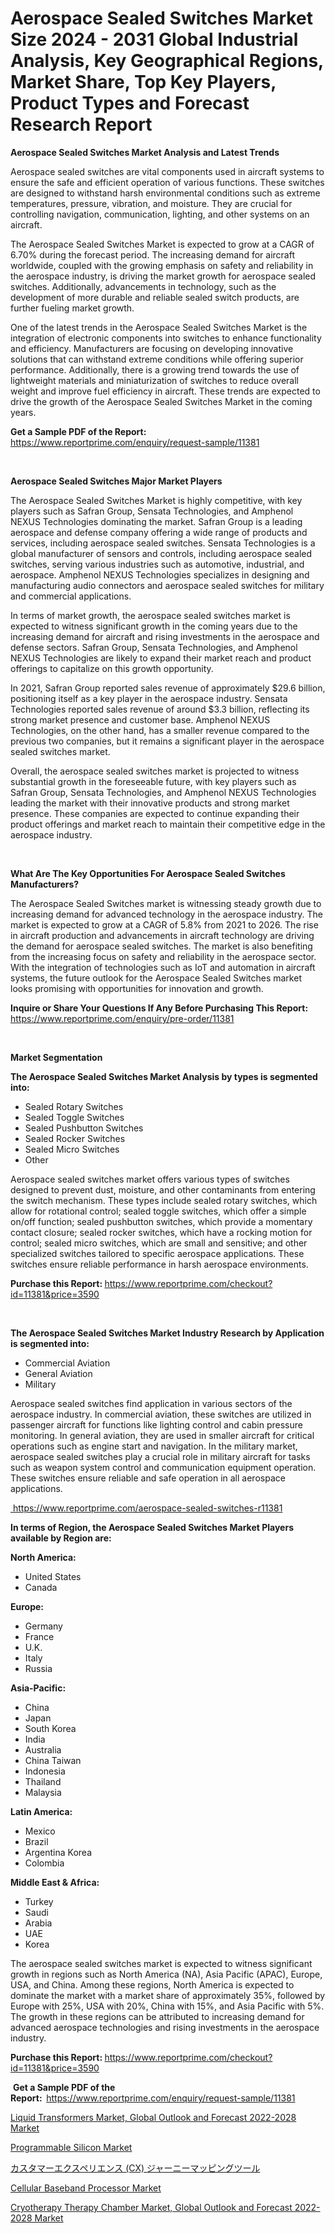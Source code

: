 <p><h1>Aerospace Sealed Switches Market Size 2024 - 2031 Global Industrial Analysis, Key Geographical Regions, Market Share, Top Key Players, Product Types and Forecast Research Report</h1></p><p><strong>Aerospace Sealed Switches Market Analysis and Latest Trends</strong></p>
<p><p>Aerospace sealed switches are vital components used in aircraft systems to ensure the safe and efficient operation of various functions. These switches are designed to withstand harsh environmental conditions such as extreme temperatures, pressure, vibration, and moisture. They are crucial for controlling navigation, communication, lighting, and other systems on an aircraft.</p><p>The Aerospace Sealed Switches Market is expected to grow at a CAGR of 6.70% during the forecast period. The increasing demand for aircraft worldwide, coupled with the growing emphasis on safety and reliability in the aerospace industry, is driving the market growth for aerospace sealed switches. Additionally, advancements in technology, such as the development of more durable and reliable sealed switch products, are further fueling market growth.</p><p>One of the latest trends in the Aerospace Sealed Switches Market is the integration of electronic components into switches to enhance functionality and efficiency. Manufacturers are focusing on developing innovative solutions that can withstand extreme conditions while offering superior performance. Additionally, there is a growing trend towards the use of lightweight materials and miniaturization of switches to reduce overall weight and improve fuel efficiency in aircraft. These trends are expected to drive the growth of the Aerospace Sealed Switches Market in the coming years.</p></p>
<p><strong>Get a Sample PDF of the Report:&nbsp;</strong> <a href="https://www.reportprime.com/enquiry/request-sample/11381">https://www.reportprime.com/enquiry/request-sample/11381</a></p>
<p>&nbsp;</p>
<p><strong>Aerospace Sealed Switches Major Market Players</strong></p>
<p><p>The Aerospace Sealed Switches Market is highly competitive, with key players such as Safran Group, Sensata Technologies, and Amphenol NEXUS Technologies dominating the market. Safran Group is a leading aerospace and defense company offering a wide range of products and services, including aerospace sealed switches. Sensata Technologies is a global manufacturer of sensors and controls, including aerospace sealed switches, serving various industries such as automotive, industrial, and aerospace. Amphenol NEXUS Technologies specializes in designing and manufacturing audio connectors and aerospace sealed switches for military and commercial applications.</p><p>In terms of market growth, the aerospace sealed switches market is expected to witness significant growth in the coming years due to the increasing demand for aircraft and rising investments in the aerospace and defense sectors. Safran Group, Sensata Technologies, and Amphenol NEXUS Technologies are likely to expand their market reach and product offerings to capitalize on this growth opportunity.</p><p>In 2021, Safran Group reported sales revenue of approximately $29.6 billion, positioning itself as a key player in the aerospace industry. Sensata Technologies reported sales revenue of around $3.3 billion, reflecting its strong market presence and customer base. Amphenol NEXUS Technologies, on the other hand, has a smaller revenue compared to the previous two companies, but it remains a significant player in the aerospace sealed switches market.</p><p>Overall, the aerospace sealed switches market is projected to witness substantial growth in the foreseeable future, with key players such as Safran Group, Sensata Technologies, and Amphenol NEXUS Technologies leading the market with their innovative products and strong market presence. These companies are expected to continue expanding their product offerings and market reach to maintain their competitive edge in the aerospace industry.</p></p>
<p>&nbsp;</p>
<p><strong>What Are The Key Opportunities For Aerospace Sealed Switches Manufacturers?</strong></p>
<p><p>The Aerospace Sealed Switches market is witnessing steady growth due to increasing demand for advanced technology in the aerospace industry. The market is expected to grow at a CAGR of 5.8% from 2021 to 2026. The rise in aircraft production and advancements in aircraft technology are driving the demand for aerospace sealed switches. The market is also benefiting from the increasing focus on safety and reliability in the aerospace sector. With the integration of technologies such as IoT and automation in aircraft systems, the future outlook for the Aerospace Sealed Switches market looks promising with opportunities for innovation and growth.</p></p>
<p><strong>Inquire or Share Your Questions If Any Before Purchasing This Report:</strong> <a href="https://www.reportprime.com/enquiry/pre-order/11381">https://www.reportprime.com/enquiry/pre-order/11381</a></p>
<p>&nbsp;</p>
<p><strong>Market Segmentation</strong></p>
<p><strong>The Aerospace Sealed Switches Market Analysis by types is segmented into:</strong></p>
<p><ul><li>Sealed Rotary Switches</li><li>Sealed Toggle Switches</li><li>Sealed Pushbutton Switches</li><li>Sealed Rocker Switches</li><li>Sealed Micro Switches</li><li>Other</li></ul></p>
<p><p>Aerospace sealed switches market offers various types of switches designed to prevent dust, moisture, and other contaminants from entering the switch mechanism. These types include sealed rotary switches, which allow for rotational control; sealed toggle switches, which offer a simple on/off function; sealed pushbutton switches, which provide a momentary contact closure; sealed rocker switches, which have a rocking motion for control; sealed micro switches, which are small and sensitive; and other specialized switches tailored to specific aerospace applications. These switches ensure reliable performance in harsh aerospace environments.</p></p>
<p><strong>Purchase this Report:&nbsp;</strong><a href="https://www.reportprime.com/checkout?id=11381&price=3590">https://www.reportprime.com/checkout?id=11381&price=3590</a></p>
<p>&nbsp;</p>
<p><strong>The Aerospace Sealed Switches Market Industry Research by Application is segmented into:</strong></p>
<p><ul><li>Commercial Aviation</li><li>General Aviation</li><li>Military</li></ul></p>
<p><p>Aerospace sealed switches find application in various sectors of the aerospace industry. In commercial aviation, these switches are utilized in passenger aircraft for functions like lighting control and cabin pressure monitoring. In general aviation, they are used in smaller aircraft for critical operations such as engine start and navigation. In the military market, aerospace sealed switches play a crucial role in military aircraft for tasks such as weapon system control and communication equipment operation. These switches ensure reliable and safe operation in all aerospace applications.</p></p>
<p><a href="https://www.reportprime.com/aerospace-sealed-switches-r11381">&nbsp;https://www.reportprime.com/aerospace-sealed-switches-r11381</a></p>
<p><strong>In terms of Region, the Aerospace Sealed Switches Market Players available by Region are:</strong></p>
<p>
    <p> <strong> North America: </strong>
        <ul>
            <li>United States</li>
            <li>Canada</li>
        </ul>
        </p> 
    <p> <strong> Europe: </strong>
        <ul>
            <li>Germany</li>
            <li>France</li>
            <li>U.K.</li>
            <li>Italy</li>
            <li>Russia</li>
        </ul>
        </p> 
    <p> <strong> Asia-Pacific: </strong>
        <ul>
            <li>China</li>
            <li>Japan</li>
            <li>South Korea</li>
            <li>India</li>
            <li>Australia</li>
            <li>China Taiwan</li>
            <li>Indonesia</li>
            <li>Thailand</li>
            <li>Malaysia</li>
        </ul>
        </p> 
    <p> <strong> Latin America: </strong>
        <ul>
            <li>Mexico</li>
            <li>Brazil</li>
            <li>Argentina Korea</li>
            <li>Colombia</li>
        </ul>
        </p> 
    <p> <strong> Middle East & Africa: </strong>
        <ul>
            <li>Turkey</li>
            <li>Saudi</li>
            <li>Arabia</li>
            <li>UAE</li>
            <li>Korea</li>
        </ul>
    </p>
    </p>
<p><p>The aerospace sealed switches market is expected to witness significant growth in regions such as North America (NA), Asia Pacific (APAC), Europe, USA, and China. Among these regions, North America is expected to dominate the market with a market share of approximately 35%, followed by Europe with 25%, USA with 20%, China with 15%, and Asia Pacific with 5%. The growth in these regions can be attributed to increasing demand for advanced aerospace technologies and rising investments in the aerospace industry.</p></p>
<p><strong>Purchase this Report: </strong><a href="https://www.reportprime.com/checkout?id=11381&price=3590">https://www.reportprime.com/checkout?id=11381&price=3590</a></p>
<p>&nbsp;<strong>Get a Sample PDF of the Report:&nbsp;&nbsp;</strong><a href="https://www.reportprime.com/enquiry/request-sample/11381">https://www.reportprime.com/enquiry/request-sample/11381</a></p>
<p><strong></strong></p>
<p><p><a href="https://issuu.com/reportprime-2/docs/liquid-transformers-market-global-o_2e14ceb0d05cb0">Liquid Transformers Market, Global Outlook and Forecast 2022-2028 Market</a></p><p><a href="https://github.com/lylyparadise/Market-Research-Report-List-5/blob/main/programmable-silicon-market.md">Programmable Silicon Market</a></p><p><a href="https://medium.com/@eunawiegad2023/%E3%81%8A%E5%AE%A2%E6%A7%98%E3%82%A8%E3%82%AF%E3%82%B9%E3%83%9A%E3%83%AA%E3%82%A8%E3%83%B3%E3%82%B9-cx-%E3%82%B8%E3%83%A3%E3%83%BC%E3%83%8B%E3%83%BC%E3%83%9E%E3%83%83%E3%83%94%E3%83%B3%E3%82%B0%E3%83%84%E3%83%BC%E3%83%AB%E3%81%AE%E5%B8%82%E5%A0%B4%E3%82%B7%E3%82%A7%E3%82%A2-%E3%82%B5%E3%82%A4%E3%82%BA-%E3%83%88%E3%83%AC%E3%83%B3%E3%83%89-%E7%94%A3%E6%A5%AD%E5%88%86%E6%9E%90%E3%83%AC%E3%83%9D%E3%83%BC%E3%83%88-%E7%A8%AE%E9%A1%9E%E5%88%A5-%E3%82%A8%E3%83%B3%E3%83%89%E3%83%A6%E3%83%BC%E3%82%B9%E5%88%A5-%E5%95%86%E6%A5%AD-%E6%B6%88%E8%B2%BB%E8%80%85-%E7%94%A3%E6%A5%AD-%E3%81%9D%E3%81%AE%E4%BB%96-%E5%9C%B0%E5%9F%9F%E5%88%A5-%E3%82%BB%E3%82%B0%E3%83%A1%E3%83%B3%E3%83%88%E4%BA%88%E6%B8%AC-2024%E5%B9%B4-20-b894f7f1adac">カスタマーエクスペリエンス (CX) ジャーニーマッピングツール</a></p><p><a href="https://github.com/GroverBarry/Market-Research-Report-List-7/blob/main/cellular-baseband-processor-market.md">Cellular Baseband Processor Market</a></p><p><a href="https://issuu.com/reportprime-2/docs/cryotherapy-therapy-chamber-market-_46ed40bc2a217d">Cryotherapy Therapy Chamber Market, Global Outlook and Forecast 2022-2028 Market</a></p></p>